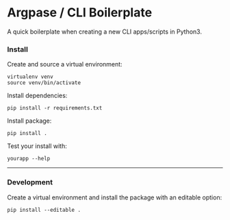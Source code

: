 # Argpase / CLI Boilerplate

A quick boilerplate when creating a new CLI apps/scripts in Python3.

### Install

Create and source a virtual environment:

```
virtualenv venv
source venv/bin/activate
```

Install dependencies:

```
pip install -r requirements.txt
```

Install package:

```
pip install .
```

Test your install with:

```
yourapp --help
```


--- 

### Development

Create a virtual environment and install the package with an editable option:

```
pip install --editable .
```
